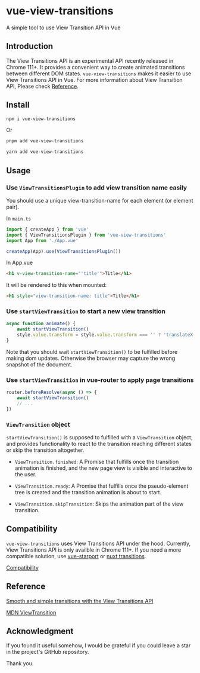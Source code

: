 # vue-view-transitions

A simple tool to use View Transition API in Vue

## Introduction
The View Transitions API is an experimental API recently released in Chrome 111+. It provides a convenient way to create animated transitions between different DOM states. `vue-view-transitions` makes it easier to use View Transitions API in Vue. For more information about View Transition API, Please check [Reference](#reference).

## Install

```sh
npm i vue-view-transitions
```

Or

```sh
pnpm add vue-view-transitions
```

```sh
yarn add vue-view-transitions
```

## Usage

### Use `ViewTransitionsPlugin` to add view transition name easily

You should use a unique view-transition-name for each element (or element pair).

In `main.ts`

```js
import { createApp } from 'vue'
import { ViewTransitionsPlugin } from 'vue-view-transitions'
import App from './App.vue'

createApp(App).use(ViewTransitionsPlugin())
```

In App.vue

```html
<h1 v-view-transition-name="'title'">Title</h1>
```

It will be rendered to this when mounted:

```html
<h1 style="view-transition-name: title">Title</h1>
```

### Use `startViewTransition` to start a new view transition


```js
async function animate() {
    await startViewTransition()
    style.value.transform = style.value.transform === '' ? 'translateX(50px)' : ''
}
```

Note that you should wait `startViewTransition()` to be fulfilled before making dom updates. Otherwise the browser may capture the wrong snapshot of the document.

### Use `startViewTransition` in vue-router to apply page transitions

```js
router.beforeResolve(async () => {
    await startViewTransition()
    // ...
})
```

### `ViewTransition` object

`startViewTransition()` is supposed to fulfilled with a `ViewTransition` object, and provides functionality to react to the transition reaching different states or skip the transition altogether.

- `ViewTransition.finished`: A Promise that fulfills once the transition animation is finished, and the new page view is visible and interactive to the user.

- `ViewTransition.ready`: A Promise that fulfills once the pseudo-element tree is created and the transition animation is about to start.

- `ViewTransition.skipTransition`: Skips the animation part of the view transition.

## Compatibility

`vue-view-transitions` uses View Transitions API under the hood. Currently, View Transitions API is only availble in Chrome 111+. If you need a more compatible solution, use [vue-starport](https://github.com/antfu/vue-starport) or [nuxt transitions](https://nuxt.com/docs/getting-started/transitions).

[Compatibility](https://developer.mozilla.org/en-US/docs/Web/API/View_Transitions_API#browser_compatibility)

## Reference

[Smooth and simple transitions with the View Transitions API](https://developer.chrome.com/docs/web-platform/view-transitions)

[MDN ViewTransition](https://developer.mozilla.org/en-US/docs/Web/API/ViewTransition)

## Acknowledgment

If you found it useful somehow, I would be grateful if you could leave a star in the project's GitHub repository.

Thank you.
